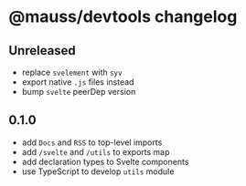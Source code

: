 # @mauss/devtools changelog

## Unreleased

- replace `svelement` with `syv`
- export native `.js` files instead
- bump `svelte` peerDep version

## 0.1.0

- add `Docs` and `RSS` to top-level imports
- add `/svelte` and `/utils` to exports map
- add declaration types to Svelte components
- use TypeScript to develop `utils` module
